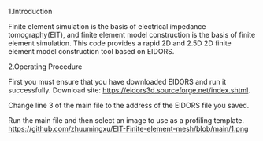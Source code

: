 1.Introduction

Finite element simulation is the basis of electrical impedance tomography(EIT), and finite element model construction is the basis of finite element simulation. This code provides a rapid 2D and 2.5D 2D finite element model construction tool based on EIDORS.

2.Operating Procedure

First you must ensure that you have downloaded EIDORS and run it successfully. Download site: https://eidors3d.sourceforge.net/index.shtml.

Change line 3 of the main file to the address of the EIDORS file you saved.

Run the main file and then select an image to use as a profiling template.
https://github.com/zhuumingxu/EIT-Finite-element-mesh/blob/main/1.png

